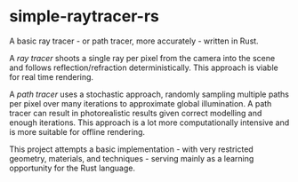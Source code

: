 # simple-raytracer-rs
A basic ray tracer - or path tracer, more accurately - written in Rust.

A *ray tracer* shoots a single ray per pixel from the camera into the scene and follows reflection/refraction 
deterministically. This approach is viable for real time rendering. 

A *path tracer* uses a stochastic approach, randomly sampling multiple paths per pixel over many 
iterations to approximate global illumination. A path tracer can result in photorealistic results given correct 
modelling and enough iterations. This approach is a lot more computationally intensive and is more suitable for offline
rendering.

This project attempts a basic implementation - with very restricted geometry, materials, and techniques - serving mainly 
as a learning opportunity for the Rust language.